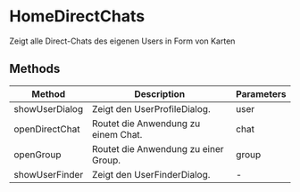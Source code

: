 # HomeDirectChats

Zeigt alle Direct-Chats des eigenen Users in Form von Karten

## Methods

<!-- @vuese:HomeDirectChats:methods:start -->
|Method|Description|Parameters|
|---|---|---|
|showUserDialog|Zeigt den UserProfileDialog.|user|
|openDirectChat|Routet die Anwendung zu einem Chat.|chat|
|openGroup|Routet die Anwendung zu einer Group.|group|
|showUserFinder|Zeigt den UserFinderDialog.|-|

<!-- @vuese:HomeDirectChats:methods:end -->


